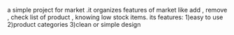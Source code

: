 a simple project for market .it organizes features of market like add , remove , check list of product , knowing low stock items.
its features:
1)easy to use
2)product categories
3)clean or simple design
